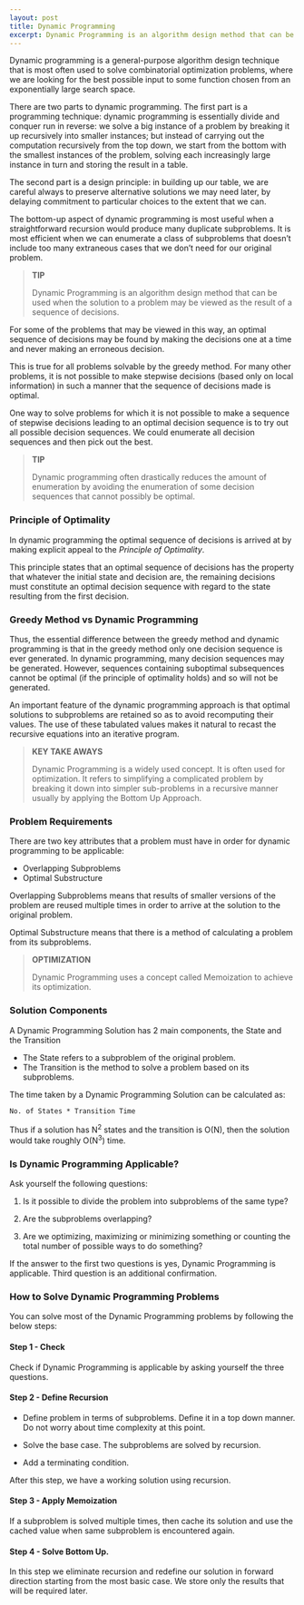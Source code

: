```yaml
---
layout: post
title: Dynamic Programming
excerpt: Dynamic Programming is an algorithm design method that can be used when the solution to a problem may be viewed as the result of a sequence of decisions. Some examples are Knapsack, Optimal Merge Patterns and Shortest Path.
---
```


Dynamic programming is a general-purpose algorithm design technique that is most often used to solve combinatorial optimization problems, where we are looking for the best possible input to some function chosen from an exponentially large search space.

There are two parts to dynamic programming. The first part is a programming technique: dynamic programming is essentially divide and conquer run in reverse: we solve a big instance of a problem by breaking it up recursively into smaller instances; but instead of carrying out the computation recursively from the top down, we start from the bottom with the smallest instances of the problem, solving each increasingly large instance in turn and storing the result in a table. 

The second part is a design principle: in building up our table, we are careful always to preserve alternative solutions we may need later, by delaying commitment to particular choices to the extent that we can.

The bottom-up aspect of dynamic programming is most useful when a straightforward recursion would produce many duplicate subproblems. It is most efficient when we can enumerate a class of subproblems that doesn’t include too many extraneous cases that we don’t need for our original problem.

<blockquote class="note">
  <strong>TIP</strong> 
  <p>
    Dynamic Programming is an algorithm design method that can be used when the solution to a problem may be viewed as the result of a sequence of decisions.
  </p>
</blockquote>
 
For some of the problems that may be viewed in this way, an optimal sequence of decisions may be found by making the decisions one at a time and never making an erroneous decision. 

This is true for all problems solvable by the greedy method. For many other problems, it is not possible to make stepwise decisions (based only on local information) in such a manner that the sequence of decisions made is optimal. 

One way to solve problems for which it is not possible to make a sequence of stepwise decisions leading to an optimal decision sequence is to try out all possible decision sequences. We could enumerate all decision sequences and then pick out the best. 

<blockquote class="note">
  <strong>TIP</strong> 
  <p>
    Dynamic programming often drastically reduces the amount of enumeration by avoiding the enumeration of some decision sequences that cannot possibly be optimal. 
  </p>
</blockquote>

### Principle of Optimality

In dynamic programming the optimal sequence of decisions is arrived at by making explicit appeal to the _Principle of Optimality_. 

This principle states that an optimal sequence of decisions has the property that whatever the initial state and decision are, the remaining decisions must constitute an optimal decision sequence with regard to the state resulting from the first decision. 

### Greedy Method vs Dynamic Programming

Thus, the essential difference between the greedy method and dynamic programming is that in the greedy method only one decision sequence is ever generated. In dynamic programming, many decision sequences may be generated. However, sequences containing suboptimal subsequences cannot be optimal (if the principle of optimality holds) and so will not be generated.

An important feature of the dynamic programming approach is that optimal solutions to subproblems are retained so as to avoid recomputing their values. The use of these tabulated values makes it natural to recast the recursive equations into an iterative program. 

<blockquote class="note">
  <strong>KEY TAKE AWAYS</strong> 
  <p>
    Dynamic Programming is a widely used concept. It is often used for optimization. It refers to simplifying a complicated problem by breaking it down into simpler sub-problems in a recursive manner usually by applying the Bottom Up Approach. 
  </p>
</blockquote>

### Problem Requirements

There are two key attributes that a problem must have in order for dynamic programming to be applicable: 

- Overlapping Subproblems
- Optimal Substructure

Overlapping Subproblems means that results of smaller versions of the problem are reused multiple times in order to arrive at the solution to the original problem.

Optimal Substructure means that there is a method of calculating a problem from its subproblems.

<blockquote class="note">
  <strong>OPTIMIZATION</strong> 
  <p>
    Dynamic Programming uses a concept called Memoization to achieve its optimization.
  </p>
</blockquote>

### Solution Components

A Dynamic Programming Solution has 2 main components, the State and the Transition

- The State refers to a subproblem of the original problem.
- The Transition is the method to solve a problem based on its subproblems.

The time taken by a Dynamic Programming Solution can be calculated as:

```
No. of States * Transition Time 
```

Thus if a solution has N<sup>2</sup> states and the transition is O(N), then the solution would take roughly O(N<sup>3</sup>) time.

### Is Dynamic Programming Applicable?

Ask yourself the following questions:

1. Is it possible to divide the problem into subproblems of the same type?

2. Are the subproblems overlapping?

3. Are we optimizing, maximizing or minimizing something or counting the total number of possible ways to do something?

If the answer to the first two questions is yes, Dynamic Programming is applicable. Third question is an additional confirmation.

### How to Solve Dynamic Programming Problems

You can solve most of the Dynamic Programming problems by following the below steps:

#### Step 1 - Check

Check if Dynamic Programming is applicable by asking yourself the three questions. 

#### Step 2 - Define Recursion

- Define problem in terms of subproblems. Define it in a top down manner. Do not worry about time complexity at this point.

- Solve the base case. The subproblems are solved by recursion.

- Add a terminating condition. 

After this step, we have a working solution using recursion.

#### Step 3 - Apply Memoization 

If a subproblem is solved multiple times, then cache its solution and use the cached value when same subproblem is encountered again.

#### Step 4 - Solve Bottom Up. 

In this step we eliminate recursion and redefine our solution in forward direction starting from the most basic case. We store only the results that will be required later.

